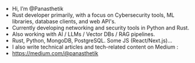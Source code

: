 - Hi, I’m @Panasthetik
- Rust developer primarily, with a focus on Cybersecurity tools, ML libraries, database clients, and web API's.
- Currently developing networking and security tools in Python and Rust.
- Also working with AI / LLMs / Vector DBs / RAG pipelines.
- Rust, Python, MongoDB, PostgreSQL. Some JS (React/Next.js)...
- I also write technical articles and tech-related content on Medium :
- https://medium.com/@panasthetik

<!---
Panasthetik/Panasthetik is a ✨ special ✨ repository because its `README.md` (this file) appears on your GitHub profile.
You can click the Preview link to take a look at your changes.
--->
